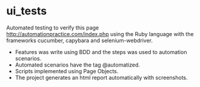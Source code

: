 # ui_tests
Automated testing to verify this page http://automationpractice.com/index.php using the Ruby language with the frameworks cucumber, capybara and selenium-webdriver.

<ul>
<li> Features was write using BDD and the steps was used to automation scenarios.</li>
<li> Automated scenarios have the tag @automatized.</li>
<li> Scripts implemented using Page Objects.</li>
<li> The project generates an html report automatically with screenshots.</li>
</ul>
